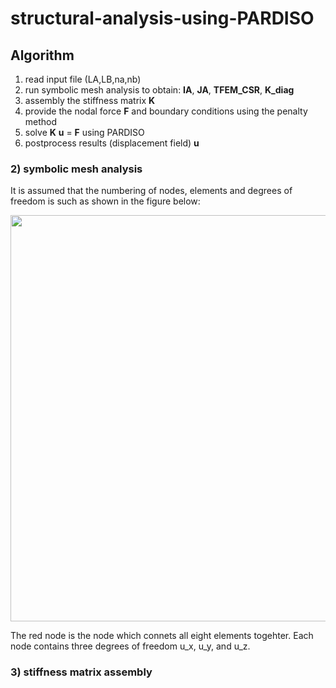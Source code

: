 
# structural-analysis-using-PARDISO

## Algorithm
 1) read input file (LA,LB,na,nb)
 2) run symbolic mesh analysis to obtain: **IA**, **JA**, **TFEM_CSR**, **K_diag**
 3) assembly the stiffness matrix **K**
 4) provide the nodal force **F** and boundary conditions using the penalty method
 5) solve **K** **u** = **F** using PARDISO
 6) postprocess results (displacement field) **u**


### 2) symbolic mesh analysis
It is assumed that the numbering of nodes, elements and degrees of freedom is such as shown in the figure below:

<p align="center">
    <img src="https://github.com/MikulaJakub/structural-analysis-using-PARDISO/blob/master/Figures/numbering_3D.png" width="650"/>
</p>

The red node is the node which connets all eight elements togehter. Each node contains three degrees of freedom u_x, u_y, and u_z. 

### 3) stiffness matrix assembly

